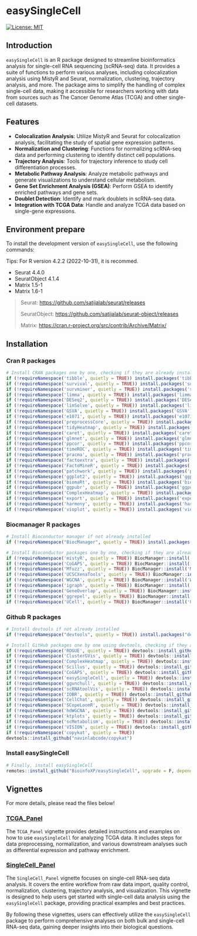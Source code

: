 # easySingleCell

[![License: MIT](https://img.shields.io/badge/License-MIT-yellow.svg)](https://opensource.org/licenses/MIT)

## Introduction

`easySingleCell` is an R package designed to streamline bioinformatics analysis for single-cell RNA sequencing (scRNA-seq) data. It provides a suite of functions to perform various analyses, including colocalization analysis using MistyR and Seurat, normalization, clustering, trajectory analysis, and more. The package aims to simplify the handling of complex single-cell data, making it accessible for researchers working with data from sources such as The Cancer Genome Atlas (TCGA) and other single-cell datasets.

## Features

- **Colocalization Analysis**: Utilize MistyR and Seurat for colocalization analysis, facilitating the study of spatial gene expression patterns.
- **Normalization and Clustering**: Functions for normalizing scRNA-seq data and performing clustering to identify distinct cell populations.
- **Trajectory Analysis**: Tools for trajectory inference to study cell differentiation processes.
- **Metabolic Pathway Analysis**: Analyze metabolic pathways and generate visualizations to understand cellular metabolism.
- **Gene Set Enrichment Analysis (GSEA)**: Perform GSEA to identify enriched pathways and gene sets.
- **Doublet Detection**: Identify and mark doublets in scRNA-seq data.
- **Integration with TCGA Data**: Handle and analyze TCGA data based on single-gene expressions.

## Environment prepare

To install the development version of `easySingleCell`, use the following commands:

Tips: For R version 4.2.2 (2022-10-31), it is recommed.
- Seurat 4.4.0
- SeuratObject 4.1.4
- Matrix 1.5-1
- Matrix 1.6-1
> Seurat: https://github.com/satijalab/seurat/releases
> 
> SeuratObject: https://github.com/satijalab/seurat-object/releases
> 
> Matrix: https://cran.r-project.org/src/contrib/Archive/Matrix/


## Installation

### Cran R packages

```r
# Install CRAN packages one by one, checking if they are already installed
if (!requireNamespace('tibble', quietly = TRUE)) install.packages('tibble')
if (!requireNamespace('survival', quietly = TRUE)) install.packages('survival')
if (!requireNamespace('survminer', quietly = TRUE)) install.packages('survminer')
if (!requireNamespace('limma', quietly = TRUE)) install.packages('limma')
if (!requireNamespace('DESeq2', quietly = TRUE)) install.packages('DESeq2')
if (!requireNamespace('limSolve', quietly = TRUE)) install.packages('limSolve')
if (!requireNamespace('GSVA', quietly = TRUE)) install.packages('GSVA')
if (!requireNamespace('e1071', quietly = TRUE)) install.packages('e1071')
if (!requireNamespace('preprocessCore', quietly = TRUE)) install.packages('preprocessCore')
if (!requireNamespace('tidyHeatmap', quietly = TRUE)) install.packages('tidyHeatmap')
if (!requireNamespace('caret', quietly = TRUE)) install.packages('caret')
if (!requireNamespace('glmnet', quietly = TRUE)) install.packages('glmnet')
if (!requireNamespace('ppcor', quietly = TRUE)) install.packages('ppcor')
if (!requireNamespace('timeROC', quietly = TRUE)) install.packages('timeROC')
if (!requireNamespace('pracma', quietly = TRUE)) install.packages('pracma')
if (!requireNamespace('factoextra', quietly = TRUE)) install.packages('factoextra')
if (!requireNamespace('FactoMineR', quietly = TRUE)) install.packages('FactoMineR')
if (!requireNamespace('patchwork', quietly = TRUE)) install.packages('patchwork')
if (!requireNamespace('ggplot2', quietly = TRUE)) install.packages('ggplot2')
if (!requireNamespace('biomaRt', quietly = TRUE)) install.packages('biomaRt')
if (!requireNamespace('ggpubr', quietly = TRUE)) install.packages('ggpubr')
if (!requireNamespace('ComplexHeatmap', quietly = TRUE)) install.packages('ComplexHeatmap')
if (!requireNamespace('export', quietly = TRUE)) install.packages('export')
if (!requireNamespace('harmony', quietly = TRUE)) install.packages('harmony')
if (!requireNamespace('vioplot', quietly = TRUE)) install.packages('vioplot')
```
### Biocmanager R packages

```r
# Install Bioconductor manager if not already installed
if (!requireNamespace("BiocManager", quietly = TRUE)) install.packages("BiocManager")

# Install Bioconductor packages one by one, checking if they are already installed
if (!requireNamespace('mistyR', quietly = TRUE)) BiocManager::install('mistyR')
if (!requireNamespace('CoGAPS', quietly = TRUE)) BiocManager::install('CoGAPS')
if (!requireNamespace('Mfuzz', quietly = TRUE)) BiocManager::install('Mfuzz')
if (!requireNamespace('UCSCXenaTools', quietly = TRUE)) BiocManager::install('UCSCXenaTools')
if (!requireNamespace('WGCNA', quietly = TRUE)) BiocManager::install('WGCNA')
if (!requireNamespace('igraph', quietly = TRUE)) BiocManager::install('igraph')
if (!requireNamespace('GeneOverlap', quietly = TRUE)) BiocManager::install('GeneOverlap')
if (!requireNamespace('ggrepel', quietly = TRUE)) BiocManager::install('ggrepel')
if (!requireNamespace('UCell', quietly = TRUE)) BiocManager::install('UCell')
```
### Github R packages


```r
# Install devtools if not already installed
if (!requireNamespace("devtools", quietly = TRUE)) install.packages("devtools")

# Install GitHub packages one by one using devtools, checking if they are already installed
if (!requireNamespace('ROGUE', quietly = TRUE)) devtools::install_github('PaulingLiu/ROGUE')
if (!requireNamespace('ClusterGVis', quietly = TRUE)) devtools::install_github('junjunlab/ClusterGVis')
if (!requireNamespace('ComplexHeatmap', quietly = TRUE)) devtools::install_github('jokergoo/ComplexHeatmap')
if (!requireNamespace('Scillus', quietly = TRUE)) devtools::install_github('xmc811/Scillus@development')
if (!requireNamespace('CoGAPS', quietly = TRUE)) devtools::install_github('FertigLab/CoGAPS')
if (!requireNamespace('easySingleCell', quietly = TRUE)) devtools::install_github('BioinfoXP/easySingleCell')
if (!requireNamespace('ggunchull', quietly = TRUE)) devtools::install_github('sajuukLyu/ggunchull')
if (!requireNamespace('scRNAtoolVis', quietly = TRUE)) devtools::install_github('junjunlab/scRNAtoolVis')
if (!requireNamespace('IOBR', quietly = TRUE)) devtools::install_github('IOBR/IOBR')
if (!requireNamespace('CellChat', quietly = TRUE)) devtools::install_github('jinworks/CellChat')
if (!requireNamespace('SCopeLoomR', quietly = TRUE)) devtools::install_github('aertslab/SCopeLoomR')
if (!requireNamespace('hdWGCNA', quietly = TRUE)) devtools::install_github('smorabit/hdWGCNA')
if (!requireNamespace('ktplots', quietly = TRUE)) devtools::install_github('zktuong/ktplots')
if (!requireNamespace('scMetabolism', quietly = TRUE)) devtools::install_github('wu-yc/scMetabolism')
if (!requireNamespace('VISION', quietly = TRUE)) devtools::install_github('YosefLab/VISION@v2.1.0')
if (!requireNamespace('copykat', quietly = TRUE))
devtools::install_github("navinlabcode/copykat")
```

### Install easySingleCell

```r
# Finally, install easySingleCell
remotes::install_github("BioinfoXP/easySingleCell", upgrade = F, dependencies = F)
```

## Vignettes

For more details, please read the files below!

### [TCGA_Panel](vignettes/TCGA_Panel.md)

The `TCGA_Panel` vignette provides detailed instructions and examples on how to use `easySingleCell` for analyzing TCGA data. It includes steps for data preprocessing, normalization, and various downstream analyses such as differential expression and pathway enrichment.

### [SingleCell_Panel](vignettes/SingleCell_Panel.md)

The `SingleCell_Panel` vignette focuses on single-cell RNA-seq data analysis. It covers the entire workflow from raw data import, quality control, normalization, clustering, trajectory analysis, and visualization. This vignette is designed to help users get started with single-cell data analysis using the `easySingleCell` package, providing practical examples and best practices.

By following these vignettes, users can effectively utilize the `easySingleCell` package to perform comprehensive analyses on both bulk and single-cell RNA-seq data, gaining deeper insights into their biological questions.
